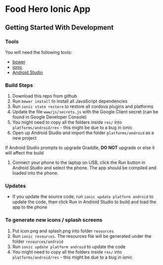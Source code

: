# Food Hero Ionic App

## Getting Started With Development

### Tools

You will need the following tools:

* [bower](https://bower.io/)
* [ionic](http://ionicframework.com/)
* [Android Studio](https://developer.android.com/studio/)

### Build Steps

1. Download this repo from github
1. Run `bower install` to install all JavaScript dependencies
1. Run `ionic state restore` to restore all cordova plugins and platforms
1. Update the file `www/js/secrets.js` with the Google Client secret (can be found in Google Developer Console)
1. You might need to copy all the folders inside `res/` into `platforms/android/res` - this might be due to a bug in ionic
1. Open up Android Studio and import the folder `platforms/android` as a new project

  If Android Studio prompts to upgrade Graddle, **DO NOT** upgrade or else it will affect the build
  
1. Connect your phone to the laptop on USB, click the Run button in Android Studio and select the phone. The app should be compiled and loaded into the phone.

### Updates

* If you update the source code, run `ionic update platform android` to update the code, then click Run in Android Studio to build and load the app to the phone

### To generate new icons / splash screens

1. Put icon.png and splash.png into folder `resources`
1. Run `ionic resources`. The resources file will be generated under the folder `resources/android`
1. Run `ionic update platform android` to update the code
1. You might need to copy all the folders inside `res/` into `platforms/android/res` - this might be due to a bug in ionic
